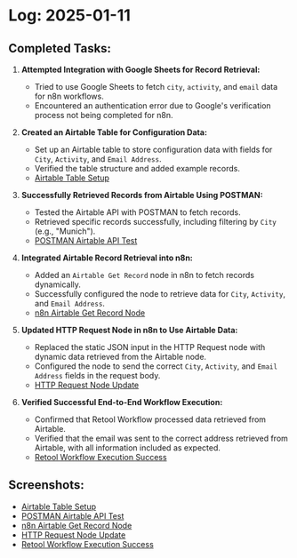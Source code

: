 # Log: 2025-01-11

## Completed Tasks:

1. **Attempted Integration with Google Sheets for Record Retrieval:**

   - Tried to use Google Sheets to fetch `city`, `activity`, and `email` data for n8n workflows.
   - Encountered an authentication error due to Google's verification process not being completed for n8n.

2. **Created an Airtable Table for Configuration Data:**

   - Set up an Airtable table to store configuration data with fields for `City`, `Activity`, and `Email Address`.
   - Verified the table structure and added example records.
   - [Airtable Table Setup](../screenshots/airtable-table-setup.png)

3. **Successfully Retrieved Records from Airtable Using POSTMAN:**

   - Tested the Airtable API with POSTMAN to fetch records.
   - Retrieved specific records successfully, including filtering by `City` (e.g., "Munich").
   - [POSTMAN Airtable API Test](../screenshots/postman-airtable-success.png)

4. **Integrated Airtable Record Retrieval into n8n:**

   - Added an `Airtable Get Record` node in n8n to fetch records dynamically.
   - Successfully configured the node to retrieve data for `City`, `Activity`, and `Email Address`.
   - [n8n Airtable Get Record Node](../screenshots/n8n-airtable-get-node.png)

5. **Updated HTTP Request Node in n8n to Use Airtable Data:**

   - Replaced the static JSON input in the HTTP Request node with dynamic data retrieved from the Airtable node.
   - Configured the node to send the correct `City`, `Activity`, and `Email Address` fields in the request body.
   - [HTTP Request Node Update](../screenshots/http-request-airtable-update.png)

6. **Verified Successful End-to-End Workflow Execution:**

   - Confirmed that Retool Workflow processed data retrieved from Airtable.
   - Verified that the email was sent to the correct address retrieved from Airtable, with all information included as expected.
   - [Retool Workflow Execution Success](../screenshots/retool-workflow-execution-success.png)

## Screenshots:

- [Airtable Table Setup](../screenshots/airtable-table-setup.png)
- [POSTMAN Airtable API Test](../screenshots/postman-airtable-success.png)
- [n8n Airtable Get Record Node](../screenshots/n8n-airtable-get-node.png)
- [HTTP Request Node Update](../screenshots/http-request-airtable-update.png)
- [Retool Workflow Execution Success](../screenshots/retool-workflow-execution-success.png)
